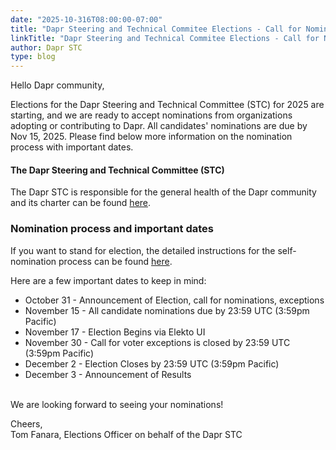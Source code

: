 ```yaml
---
date: "2025-10-316T08:00:00-07:00"
title: "Dapr Steering and Technical Commitee Elections - Call for Nominations"
linkTitle: "Dapr Steering and Technical Commitee Elections - Call for Nominations"
author: Dapr STC
type: blog
---
```


Hello Dapr community,

Elections for the Dapr Steering and Technical Committee (STC) for 2025 are starting, and we are ready to accept nominations from organizations adopting or contributing to Dapr. All candidates' nominations are due by Nov 15, 2025. Please find below more information on the nomination process with important dates.

#### The Dapr Steering and Technical Committee (STC)

The Dapr STC is responsible for the general health of the Dapr community and its charter can be found [here](https://github.com/dapr/community/blob/master/steering-and-technical-committee-charter.md).

### Nomination process and important dates

If you want to stand for election, the detailed instructions for the self-nomination process can be found [here](https://github.com/dapr/community/blob/master/elections/2025-STC/voter-guide.md).

Here are a few important dates to keep in mind:

* October 31  - Announcement of Election, call for nominations, exceptions
* November 15  - All candidate nominations due by 23:59 UTC (3:59pm Pacific)
* November 17 - Election Begins via Elekto UI
* November 30 - Call for voter exceptions is closed by 23:59 UTC (3:59pm Pacific)
* December 2 - Election Closes by 23:59 UTC (3:59pm Pacific)
* December 3 - Announcement of Results

<br>
We are looking forward to seeing your nominations!

Cheers,<br>
Tom Fanara, Elections Officer on behalf of the Dapr STC
